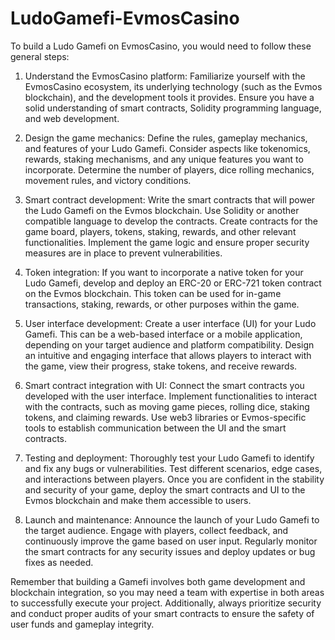 # LudoGamefi-EvmosCasino
To build a Ludo Gamefi on EvmosCasino, you would need to follow these general steps:

1. Understand the EvmosCasino platform: Familiarize yourself with the EvmosCasino ecosystem, its underlying technology (such as the Evmos blockchain), and the development tools it provides. Ensure you have a solid understanding of smart contracts, Solidity programming language, and web development.

2. Design the game mechanics: Define the rules, gameplay mechanics, and features of your Ludo Gamefi. Consider aspects like tokenomics, rewards, staking mechanisms, and any unique features you want to incorporate. Determine the number of players, dice rolling mechanics, movement rules, and victory conditions.

3. Smart contract development: Write the smart contracts that will power the Ludo Gamefi on the Evmos blockchain. Use Solidity or another compatible language to develop the contracts. Create contracts for the game board, players, tokens, staking, rewards, and other relevant functionalities. Implement the game logic and ensure proper security measures are in place to prevent vulnerabilities.

4. Token integration: If you want to incorporate a native token for your Ludo Gamefi, develop and deploy an ERC-20 or ERC-721 token contract on the Evmos blockchain. This token can be used for in-game transactions, staking, rewards, or other purposes within the game.

5. User interface development: Create a user interface (UI) for your Ludo Gamefi. This can be a web-based interface or a mobile application, depending on your target audience and platform compatibility. Design an intuitive and engaging interface that allows players to interact with the game, view their progress, stake tokens, and receive rewards.

6. Smart contract integration with UI: Connect the smart contracts you developed with the user interface. Implement functionalities to interact with the contracts, such as moving game pieces, rolling dice, staking tokens, and claiming rewards. Use web3 libraries or Evmos-specific tools to establish communication between the UI and the smart contracts.

7. Testing and deployment: Thoroughly test your Ludo Gamefi to identify and fix any bugs or vulnerabilities. Test different scenarios, edge cases, and interactions between players. Once you are confident in the stability and security of your game, deploy the smart contracts and UI to the Evmos blockchain and make them accessible to users.

8. Launch and maintenance: Announce the launch of your Ludo Gamefi to the target audience. Engage with players, collect feedback, and continuously improve the game based on user input. Regularly monitor the smart contracts for any security issues and deploy updates or bug fixes as needed.

Remember that building a Gamefi involves both game development and blockchain integration, so you may need a team with expertise in both areas to successfully execute your project. Additionally, always prioritize security and conduct proper audits of your smart contracts to ensure the safety of user funds and gameplay integrity.
